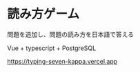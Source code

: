 # 読み方ゲーム
問題を追加し、問題の読み方を日本語で答える

Vue + typescript + PostgreSQL

https://typing-seven-kappa.vercel.app
